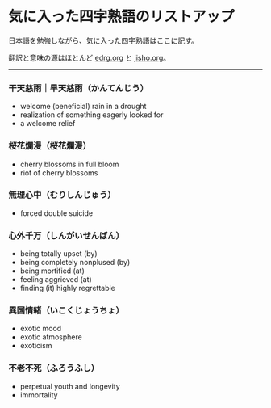 # 気に入った四字熟語のリストアップ

日本語を勉強しながら、気に入った四字熟語はここに記す。

翻訳と意味の源はほとんど [edrg.org](http://www.edrdg.org/projects/yojijukugo.html) と [jisho.org](https://jisho.org/)。

---

### 干天慈雨｜旱天慈雨（かんてんじう）
- welcome (beneficial) rain in a drought
- realization of something eagerly looked for
- a welcome relief

### 桜花爛漫（桜花爛漫）
- cherry blossoms in full bloom
- riot of cherry blossoms

### 無理心中（むりしんじゅう）
- forced double suicide

### 心外千万（しんがいせんばん）
- being totally upset (by)
- being completely nonplused (by)
- being mortified (at)
- feeling aggrieved (at)
- finding (it) highly regrettable

### 異国情緒（いこくじょうちょ）
- exotic mood
- exotic atmosphere
- exoticism

### 不老不死（ふろうふし）
- perpetual youth and longevity
- immortality
